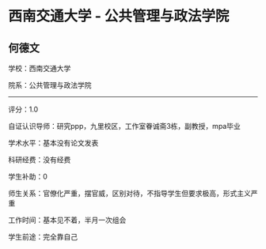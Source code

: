 # 西南交通大学 - 公共管理与政法学院

## 何德文

学校：西南交通大学

院系：公共管理与政法学院

* * *

评分：1.0

自证认识导师：研究ppp，九里校区，工作室眷诚斋3栋，副教授，mpa毕业

学术水平：基本没有论文发表

科研经费：没有经费

学生补助：0

师生关系：官僚化严重，摆官威，区别对待，不指导学生但要求极高，形式主义严重

工作时间：基本见不着，半月一次组会

学生前途：完全靠自己